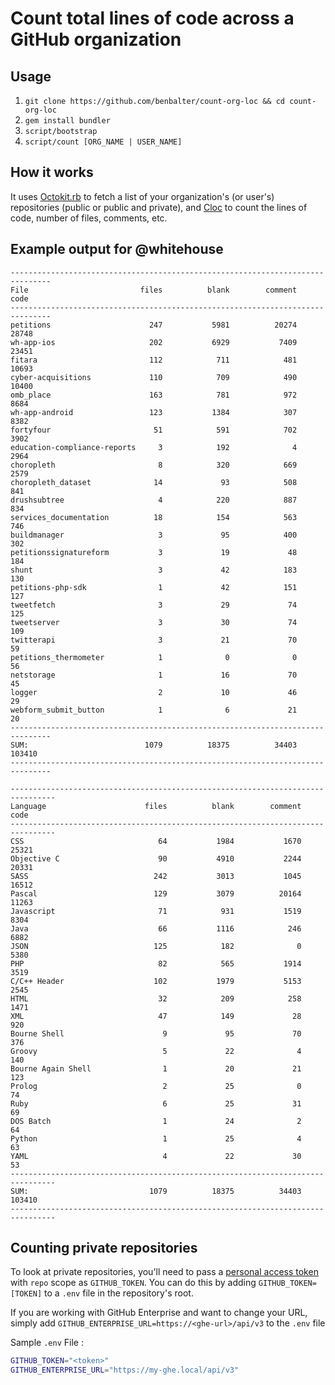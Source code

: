 # Count total lines of code across a GitHub organization

## Usage

1. `git clone https://github.com/benbalter/count-org-loc && cd count-org-loc`
2. `gem install bundler`
3. `script/bootstrap`
4. `script/count [ORG_NAME | USER_NAME]`

## How it works

It uses [Octokit.rb](https://github.com/octokit/octokit.rb) to fetch a list of your organization's (or user's) repositories (public or public and private), and [Cloc](https://github.com/AlDanial/cloc) to count the lines of code, number of files, comments, etc.

## Example output for @whitehouse

```
-------------------------------------------------------------------------------
File                         files          blank        comment           code
-------------------------------------------------------------------------------
petitions                      247           5981          20274          28748
wh-app-ios                     202           6929           7409          23451
fitara                         112            711            481          10693
cyber-acquisitions             110            709            490          10400
omb_place                      163            781            972           8684
wh-app-android                 123           1384            307           8382
fortyfour                       51            591            702           3902
education-compliance-reports     3            192              4           2964
choropleth                       8            320            669           2579
choropleth_dataset              14             93            508            841
drushsubtree                     4            220            887            834
services_documentation          18            154            563            746
buildmanager                     3             95            400            302
petitionssignatureform           3             19             48            184
shunt                            3             42            183            130
petitions-php-sdk                1             42            151            127
tweetfetch                       3             29             74            125
tweetserver                      3             30             74            109
twitterapi                       3             21             70             59
petitions_thermometer            1              0              0             56
netstorage                       1             16             70             45
logger                           2             10             46             29
webform_submit_button            1              6             21             20
-------------------------------------------------------------------------------
SUM:                          1079          18375          34403         103410
-------------------------------------------------------------------------------

--------------------------------------------------------------------------------
Language                      files          blank        comment           code
--------------------------------------------------------------------------------
CSS                              64           1984           1670          25321
Objective C                      90           4910           2244          20331
SASS                            242           3013           1045          16512
Pascal                          129           3079          20164          11263
Javascript                       71            931           1519           8304
Java                             66           1116            246           6882
JSON                            125            182              0           5380
PHP                              82            565           1914           3519
C/C++ Header                    102           1979           5153           2545
HTML                             32            209            258           1471
XML                              47            149             28            920
Bourne Shell                      9             95             70            376
Groovy                            5             22              4            140
Bourne Again Shell                1             20             21            123
Prolog                            2             25              0             74
Ruby                              6             25             31             69
DOS Batch                         1             24              2             64
Python                            1             25              4             63
YAML                              4             22             30             53
--------------------------------------------------------------------------------
SUM:                           1079          18375          34403         103410
--------------------------------------------------------------------------------
```

## Counting private repositories

To look at private repositories, you'll need to pass a [personal access token](https://github.com/settings/tokens/new) with `repo` scope as `GITHUB_TOKEN`. You can do this by adding `GITHUB_TOKEN=[TOKEN]` to a `.env` file in the repository's root.

If you are working with GitHub Enterprise and want to change your URL, simply add `GITHUB_ENTERPRISE_URL=https://<ghe-url>/api/v3` to the `.env` file


Sample `.env` File :

```bash
GITHUB_TOKEN="<token>"
GITHUB_ENTERPRISE_URL="https://my-ghe.local/api/v3"
```
